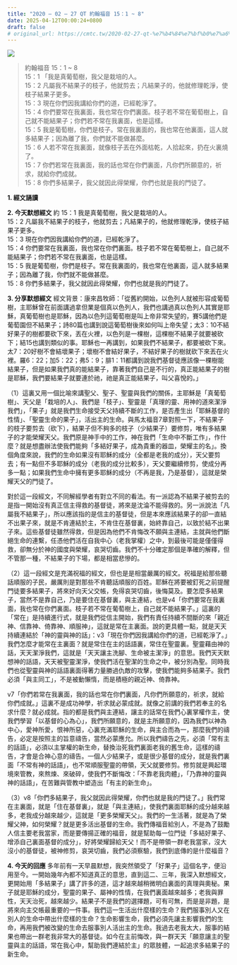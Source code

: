 ```yaml
---
title: "2020 – 02 – 27 QT 約翰福音 15：1 ~ 8"
date: 2025-04-12T00:00:24+0800
draft: false
# original_url: https://cmtc.tw/2020-02-27-qt-%e7%b4%84%e7%bf%b0%e7%a6%8f%e9%9f%b3-15%ef%bc%9a1-8
---
```


![](/images/qt.jpg)
> 約翰福音 15：1 ~ 8  
> 15：1 「我是真葡萄樹，我父是栽培的人。  
> 15：2 凡屬我不結果子的枝子，他就剪去；凡結果子的，他就修理乾淨，使枝子結果子更多。  
> 15：3 現在你們因我講給你們的道，已經乾淨了。  
> 15：4 你們要常在我裏面，我也常在你們裏面。枝子若不常在葡萄樹上，自己就不能結果子；你們若不常在我裏面，也是這樣。  
> 15：5 我是葡萄樹，你們是枝子。常在我裏面的，我也常在他裏面，這人就多結果子；因為離了我，你們就不能做甚麼。  
> 15：6 人若不常在我裏面，就像枝子丟在外面枯乾，人拾起來，扔在火裏燒了。  
> 15：7 你們若常在我裏面，我的話也常在你們裏面，凡你們所願意的，祈求，就給你們成就。  
> 15：8 你們多結果子，我父就因此得榮耀，你們也就是我的門徒了。

**1. 經文誦讀**

**2.  今天默想經文**
約 15：1 我是真葡萄樹，我父是栽培的人。  
15：2 凡屬我不結果子的枝子，他就剪去；凡結果子的，他就修理乾淨，使枝子結果子更多。  
15：3 現在你們因我講給你們的道，已經乾淨了。  
15：4 你們要常在我裏面，我也常在你們裏面。枝子若不常在葡萄樹上，自己就不能結果子；你們若不常在我裏面，也是這樣。  
15：5 我是葡萄樹，你們是枝子。常在我裏面的，我也常在他裏面，這人就多結果子；因為離了我，你們就不能做甚麼。  
15：8 你們多結果子，我父就因此得榮耀，你們也就是我的門徒了。

**3. 分享默想經文**
經文背景：康來昌牧師：「從舊約開始，以色列人就被形容成葡萄樹，主耶穌曾在前面講過拿但業是個真以色列人，我們也講過真以色列人其實是耶穌，真葡萄樹也是耶穌，因為以色列這葡萄樹是叫上帝非常失望的，賽5講他們是葡萄園但不結果子；詩80篇也講到說這葡萄樹後來如何叫上帝失望；太3：10不結好果子的樹都要砍下來，丟在火裡，以色列是一棵樹，這棵樹不結果子就要被砍下；結15也講到類似的事。耶穌也一再講到，如果我們不結果子，都要被砍下來。太7：20好樹不會結壞果子；壞樹不會結好果子，不結好果子的樹就砍下來丟在火裡。羅6：22；加5：22；弗5：9；腓1：11都講到說我們基督徒應該像一棵樹能結果子，但是如果我們真的能結果子，靠著我們自己是不行的，真正能結果子的樹是耶穌，我們要結果子就要連於祂，祂是真正能結果子，叫父喜悅的。」

（1）這裏又用一個比喻來講聖父、聖子、聖靈與我們的關係，主耶穌是「真葡萄樹」、天父是「栽培的人」、我們是「枝子」、聖靈是「真理的靈、用神的道來潔淨我們」，「果子」就是我們生命接受天父持續不斷的工作，是否產生出「耶穌基督的性情」、「聖靈生命的果子」，活出主的生命。與馬太福音7章對照一下，不結果子的枝子要剪去（砍下），結果子但不夠多的枝子（少結果子）要修剪，唯有多結果子的才能榮耀天父。我們原是神手中的工作，神在我們「生命中不斷工作」，作什麼？就是想盡辦法使我們能夠「多結好果子，成為貴重的器皿，榮耀主的名」。換個角度來說，我們的生命如果沒有耶穌的成分（全都是老我的成分），天父要剪去；有一點但不多耶穌的成分（老我的成分比較多），天父要繼續修剪，使成分再多一點；如果我們生命中擁有更多耶穌的成分（不再是我，乃是基督），這就是榮耀天父的門徒了。

對於這一段經文，不同解經學者有對立不同的看法。有一派認為不結果子被剪去的是指一開始沒有真正信主得救的基督徒，將來是沈淪不能得救的。另一派說法「凡屬我不結果子」，所以應該指的是信主的基督徒，但是本來應該結果子的卻一直結不出果子來，就是不肯連結於主，不肯住在基督裏，始終靠自己，以致於結不出果子來。這些基督徒雖然得救，但是因為他們不肯悔改不願與主連結，主就與他們斷絕生命的連繫，任憑他們活在自我中心（老我掌權）之中，到最後可能是僅僅得救，卻無分於神的國度與榮耀，哀哭切齒。我們不十分確定那個是準確的解釋，但不管那一種，不結果子的下場，都是相當悲慘的。

（2）這一段經文是充滿祝福的經文，但也是是相當嚴厲的經文。祝福是給那些聽話順服的子民，嚴厲則是對那些不肯聽話順服的百姓。耶穌在將要被釘死之前提醒門徒要多結果子，將來好向天父交帳，免得哀哭切齒，後悔莫及。要怎麼多結果子，當然不是靠自己，乃是要住在基督裏，與主連結，也是v4「你們要常在我裏面，我也常在你們裏面。枝子若不常在葡萄樹上，自己就不能結果子。」這裏的「常在」是持續進行式，就是我們從信主開始，我們有責任持續不間斷的來「親近神、信靠神、倚靠神、順服神」，這就是常在主裏面。說的更具體一點，就是天天持續連結於「神的靈與神的話」：v3「現在你們因我講給你們的道，已經乾淨了。」我們怎麼才能常在主裏面？就是常住在主的話語裏，常住在聖靈裏。聖靈藉由神的話，天天潔淨我們，這就是「天天讓主洗腳、生命被主潔淨」的意思。我們天天默想神的話語，天天被聖靈潔淨，使我們活在聖潔的生命之中，被分別為聖。同時我們也從聖靈與神的話語裏面得著力量勝過仇敵的攻擊，使我們能夠多結果子。我們必須「與主同工」，不是被動懶惰，而是積極的親近神、倚靠神。

v7「你們若常在我裏面，我的話也常在你們裏面，凡你們所願意的，祈求，就給你們成就。」這裏不是成功神學，祈求就必蒙成就。就像之前講的我們若奉主的名求什麼？就必成就。指的都是我們與主連結，讓主的話常在我們心裏掌權作主，使我們學習「以基督的心為心」，我們所願意的，就是主所願意的，因為我們以神為中心，愛神所愛，恨神所惡，心裏充滿耶穌的生命，與主合而為一，那麼我們的禱告，必定是按照主的旨意禱告，當然必蒙應允。所以我們禱告之先，必須「常有主的話語」，必須以主掌權的新生命，替換治死我們裏面老我的舊生命，這樣的禱告，才會是合神心意的禱告。一個人少結果子，或是很少基督的成分，就是我們裏面「不常有神的話語」，也不常順服聖靈的帶領，天父就要修剪。修剪就是興起環境來管教，來熬煉、來破碎，使我們不斷悔改：「不靠老我肉體」，「乃靠神的靈與神的話語」，在苦難與管教中塑造出「有主的新生命」。

（3）v8「你們多結果子，我父就因此得榮耀，你們也就是我的門徒了。」我們常在主裏面，就是「住在基督裏」，就是「與主連結」，使我們裏面耶穌的成分越來越多，老我成分越來越少，這就是「更多榮耀天父」。我們的一生活著，就是為了榮耀父神，如何榮耀？就是更多活出基督的生命。我們傳福音給別人，不是為了鼓勵人信主要老我當家，而是要傳揚正確的福音，就是幫助每一位門徒「多結好果子、增添自己裏面基督的成分」，好將榮耀歸給天父！而不是帶領一群老我當家，沒大沒小的基督徒，被神修剪，哀哭切齒，我們必須察驗，我們到底傳的是什麼福音？

**4. 今天的回應**
多年前有一天早晨默想，我突然領受了「好果子」這個名字，便沿用至今。一開始幾年內都不知道真正的意思，直到這二、三年，我深入默想經文，更開始用「多結果子」講了許多的道，這才越來越稍微明白裏面的真理與奧秘。果子就是耶穌的成分，聖靈的果子、屬神的性情，在我們裏面越來越多；老我與罪性，天天治死，越來越少。結果子不是我們的選擇題，可有可無，而是是非題，是將來向主交帳最重要的一件事。我們這一生活出什麼樣的生命？我們服事別人又在別人的生命中帶出什麼樣的生命？生命影響生命，我們必須先讓主影響我們的生命，再用我們被改變的生命去服事別人活出主的生命。我過去老我太大，服事的結果也帶出一群老我非常大的基督徒。如今在主前悔改，與一群天天「願意讓主的聖靈與主的話語，常在我心中，幫助我們連結於主」的眾肢體，一起追求多結果子的新生命。
